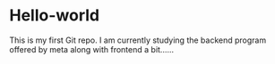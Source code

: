 # Hello-world<br>
This is my first Git repo.
I am currently studying the backend program offered by meta along with frontend a bit......
